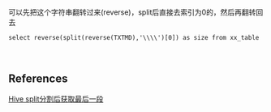 ## 
可以先把这个字符串翻转过来(reverse)，split后直接去索引为0的，然后再翻转回去
```
select reverse(split(reverse(TXTMD),'\\\\')[0]) as size from xx_table
```

&nbsp;
## References
[Hive split分割后获取最后一段](https://www.cnblogs.com/EnzoDin/p/7341937.html)

